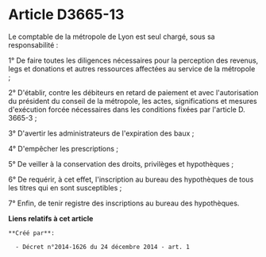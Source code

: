 # Article D3665-13

Le comptable de la métropole de Lyon est seul chargé, sous sa responsabilité : 

1° De faire toutes les diligences nécessaires pour la perception des revenus, legs et donations et autres ressources
affectées au service de la métropole ; 

2° D'établir, contre les débiteurs en retard de paiement et avec l'autorisation du président du conseil de la métropole, les
actes, significations et mesures d'exécution forcée nécessaires dans les conditions fixées par l'article D. 3665-3 ; 

3° D'avertir les administrateurs de l'expiration des baux ; 

4° D'empêcher les prescriptions ; 

5° De veiller à la conservation des droits, privilèges et hypothèques ; 

6° De requérir, à cet effet, l'inscription au bureau des hypothèques de tous les titres qui en sont susceptibles ; 

7° Enfin, de tenir registre des inscriptions au bureau des hypothèques.

**Liens relatifs à cet article**

	**Créé par**:

	  - Décret n°2014-1626 du 24 décembre 2014 - art. 1
